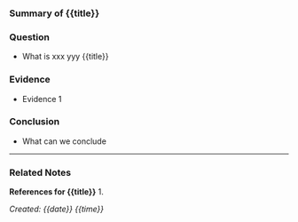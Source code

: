 ### Summary of {{title}}

### Question
- What is xxx yyy {{title}}
### Evidence 
- Evidence 1
### Conclusion
- What can we conclude

---

### Related Notes

**References for {{title}}**
1.  
 
*Created: {{date}} {{time}}*